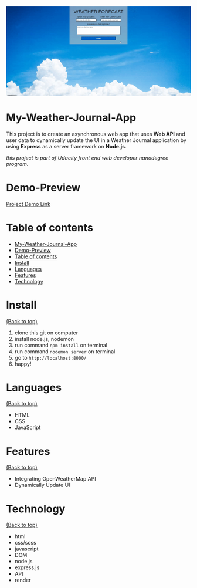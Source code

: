 <!-- Add banner here -->
![Project Preview](docs/preview_project3.gif)

# My-Weather-Journal-App

<!-- Describe your project in brief -->
This project is to create an asynchronous web app that uses **Web API** and user data to dynamically update the UI in a Weather Journal application by using **Express** as a server framework on **Node.js**. 

*this project is part of Udacity front end web developer nanodegree program.*

# Demo-Preview

<!-- Add a demo for your project -->
[Project Demo Link](https://thasup-weather-journal.onrender.com/)

# Table of contents

- [My-Weather-Journal-App](#my-weather-journal-app)
- [Demo-Preview](#demo-preview)
- [Table of contents](#table-of-contents)
- [Install](#install)
- [Languages](#languages)
- [Features](#features)
- [Technology](#technology)

# Install
[(Back to top)](#table-of-contents)

1. clone this git on computer
2. install node.js, nodemon
3. run command `npm install` on terminal
4. run command `nodemon server` on terminal
5. go to `http://localhost:8000/`
6. happy!

# Languages
[(Back to top)](#table-of-contents)

- HTML
- CSS
- JavaScript

# Features
[(Back to top)](#table-of-contents)

- Integrating OpenWeatherMap API
- Dynamically Update UI

# Technology
[(Back to top)](#table-of-contents)

- html
- css/scss
- javascript
- DOM
- node.js
- express.js
- API
- render
